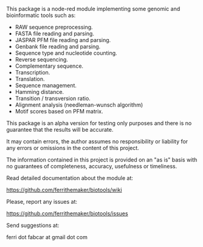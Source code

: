 This package is a node-red module implementing some genomic and bioinformatic tools such as:

- RAW sequence preprocessing.
- FASTA file reading and parsing.
- JASPAR PFM file reading and parsing.
- Genbank file reading and parsing.
- Sequence type and nucleotide counting.
- Reverse sequencing.
- Complementary sequence.
- Transcription.
- Translation.
- Sequence management.
- Hamming distance.
- Transition / transversion ratio.
- Alignment analysis (needleman-wunsch algorithm)
- Motif scores based on PFM matrix.

This package is an alpha version for testing only purposes and there is no guarantee that the results will be accurate. 

It may contain errors, the author assumes no responsibility or liability for any errors or omissions in the content of this project. 

The information contained in this project is provided on an "as is" basis with no guarantees of completeness, accuracy, usefulness or timeliness.

Read detailed documentation about the module at:

https://github.com/ferrithemaker/biotools/wiki

Please, report any issues at:

https://github.com/ferrithemaker/biotools/issues

Send suggestions at:

ferri dot fabcar at gmail dot com
